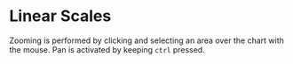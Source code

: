 # Linear Scales

Zooming is performed by clicking and selecting an area over the chart with the mouse. Pan is activated by keeping `ctrl` pressed.

<div data-sample-holder></div>

<script setup>
import {onMounted} from 'vue';
import {setupSample} from '../../scripts/setup-sample.js';
import code from "./linear.js?raw";

onMounted(() => setupSample(code));
</script>
